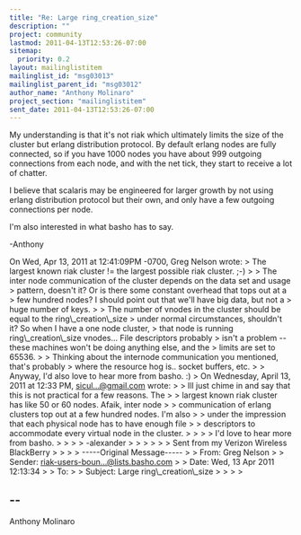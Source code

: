 ```yaml
---
title: "Re: Large ring_creation_size"
description: ""
project: community
lastmod: 2011-04-13T12:53:26-07:00
sitemap:
  priority: 0.2
layout: mailinglistitem
mailinglist_id: "msg03013"
mailinglist_parent_id: "msg03012"
author_name: "Anthony Molinaro"
project_section: "mailinglistitem"
sent_date: 2011-04-13T12:53:26-07:00
---
```



My understanding is that it's not riak which ultimately limits the size of the
cluster but erlang distribution protocol. By default erlang nodes are fully
connected, so if you have 1000 nodes you have about 999 outgoing connections
from each node, and with the net tick, they start to receive a lot of chatter.

I believe that scalaris may be engineered for larger growth by not using erlang
distribution protocol but their own, and only have a few outgoing connections
per node.

I'm also interested in what basho has to say.

-Anthony

On Wed, Apr 13, 2011 at 12:41:09PM -0700, Greg Nelson wrote:
&gt; The largest known riak cluster != the largest possible riak cluster. ;-)
&gt; 
&gt; The inter node communication of the cluster depends on the data set and usage 
&gt; pattern, doesn't it? Or is there some constant overhead that tops out at a 
&gt; few hundred nodes? I should point out that we'll have big data, but not a 
&gt; huge number of keys.
&gt; 
&gt; The number of vnodes in the cluster should be equal to the ring\\_creation\\_size 
&gt; under normal circumstances, shouldn't it? So when I have a one node cluster, 
&gt; that node is running ring\\_creation\\_size vnodes... File descriptors probably 
&gt; isn't a problem -- these machines won't be doing anything else, and the 
&gt; limits are set to 65536.
&gt; 
&gt; Thinking about the internode communication you mentioned, that's probably 
&gt; where the resource hog is.. socket buffers, etc.
&gt; 
&gt; Anyway, I'd also love to hear more from basho. :)
&gt; On Wednesday, April 13, 2011 at 12:33 PM, sicul...@gmail.com wrote: 
&gt; &gt; Ill just chime in and say that this is not practical for a few reasons. The 
&gt; &gt; largest known riak cluster has like 50 or 60 nodes. Afaik, inter node 
&gt; &gt; communication of erlang clusters top out at a few hundred nodes. I'm also 
&gt; &gt; under the impression that each physical node has to have enough file 
&gt; &gt; descriptors to accommodate every virtual node in the cluster. 
&gt; &gt; 
&gt; &gt; I'd love to hear more from basho. 
&gt; &gt; 
&gt; &gt; -alexander 
&gt; &gt; 
&gt; &gt; 
&gt; &gt; Sent from my Verizon Wireless BlackBerry
&gt; &gt; 
&gt; &gt; -----Original Message-----
&gt; &gt; From: Greg Nelson 
&gt; &gt; Sender: riak-users-boun...@lists.basho.com
&gt; &gt; Date: Wed, 13 Apr 2011 12:13:34 
&gt; &gt; To: 
&gt; &gt; Subject: Large ring\\_creation\\_size
&gt; &gt; 
&gt; &gt; 

-- 
------------------------------------------------------------------------
Anthony Molinaro 

